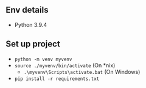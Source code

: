 ## Env details
- Python 3.9.4

## Set up project
- `python -m venv myvenv`
- `source ./myvenv/bin/activate` (On *nix)
    - `.\myvenv\Scripts\activate.bat` (On Windows)
- `pip install -r requirements.txt`